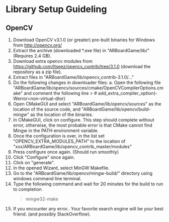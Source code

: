 # Library Setup Guideling

## OpenCV 

1. Download OpenCV v3.1.0 (or greater) pre-built binaries for Windows from http://opencv.org/
2. Extract the archive (downloaded *.exe file) in "ARBoardGame/lib/" (Requires 2.4 GB).
3. Download extra opencv modules from https://github.com/Itseez/opencv_contrib/tree/3.1.0 (download the repository as a zip file).
4. Extract files in "ARBoardGame/lib/opencv_contrib-3.1.0/..."
5. Do the following changes in downloader files:
	a. Open the following file "ARBoardGame/lib/opencv/sources/cmake/OpenCVCompilerOptions.cmake" and comment the following line
		> # add_extra_compiler_option(-Werror=non-virtual-dtor)
6. Open CMakeGUI and select "ARBoardGame/lib/opencv/sources" as the location of the source code, and "ARBoardGame/lib/opencv/build-mingw" as the location of the binaries.
7. In CMakeGUI, click on configure. This step should complete without error, otherwise, the most probable error is that CMake cannot find Mingw in the PATH environment variable.
8. Once the configuration is over, in the list set "OPENCV_EXTRA_MODULES_PATH" to the location of "xxx/ARBoardGame/lib/opencv_contrib_master/modules"
9. Press configure once again. (Should run smoothly)
10. Click "Configure" once again.
11. Click on "generate".
12. In the opened Wizard, select MinGW Makefile.
13. Go to the "ARBoardGame/lib/opencv/mingw-build/" directory using windows command line terminal.
14. Type the following command and wait for 20 minutes for the build to run to completion
	> mingw32-make
17. If you encounter any error.. Your favorite search engine will be your best friend. (and possibly StackOverflow).